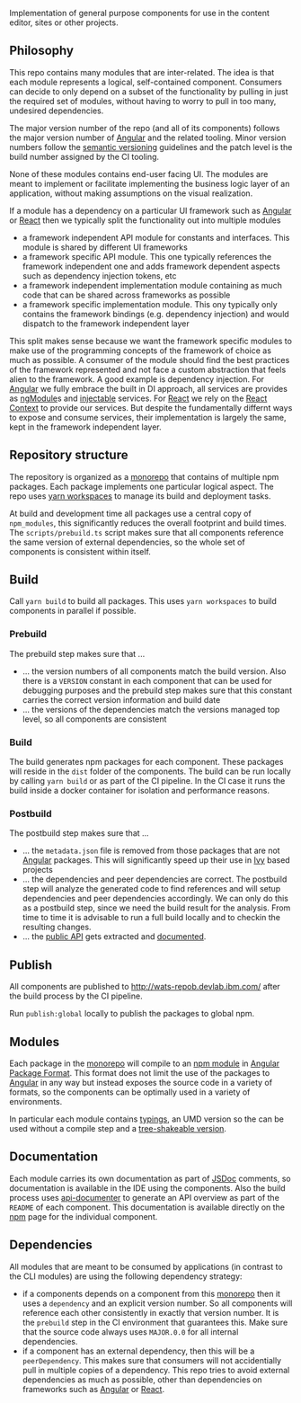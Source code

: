 Implementation of general purpose components for use in the content editor, sites or other projects.

## Philosophy

This repo contains many modules that are inter-related. The idea is that each module represents a logical, self-contained component. Consumers can decide to only depend on a subset of the functionality by pulling in just the required set of modules, without having to worry to pull in too many, undesired dependencies.

The major version number of the repo (and all of its components) follows the major version number of [Angular](https://angular.io/) and the related tooling. Minor version numbers follow the [semantic versioning](https://semver.org/) guidelines and the patch level is the build number assigned by the CI tooling.

None of these modules contains end-user facing UI. The modules are meant to implement or facilitate implementing the business logic layer of an application, without making assumptions on the visual realization.

If a module has a dependency on a particular UI framework such as [Angular](https://angular.io/) or [React](https://reactjs.org/) then we typically split the functionality out into multiple modules

- a framework independent API module for constants and interfaces. This module is shared by different UI frameworks
- a framework specific API module. This one typically references the framework independent one and adds framework dependent aspects such as dependency injection tokens, etc
- a framework independent implementation module containing as much code that can be shared across frameworks as possible
- a framework specific implementation module. This ony typically only contains the framework bindings (e.g. dependency injection) and would dispatch to the framework independent layer

This split makes sense because we want the framework specific modules to make use of the programming concepts of the framework of choice as much as possible. A consumer of the module should find the best practices of the framework represented and not face a custom abstraction that feels alien to the framework. A good example is dependency injection. For [Angular](https://angular.io/) we fully embrace the built in DI approach, all services are provides as [ngModule](https://angular.io/guide/ngmodules)s and [injectable](https://angular.io/api/core/Injectable) services. For [React](https://reactjs.org/) we rely on the [React Context](https://reactjs.org/docs/context.html) to provide our services. But despite the fundamentally differnt ways to expose and consume services, their implementation is largely the same, kept in the framework independent layer.

## Repository structure

The repository is organized as a [monorepo](https://en.wikipedia.org/wiki/Monorepo) that contains of multiple npm packages. Each package implements one particular logical aspect. The repo uses [yarn workspaces](https://yarnpkg.com/lang/en/docs/workspaces/) to manage its build and deployment tasks.

At build and development time all packages use a central copy of `npm_modules`, this significantly reduces the overall footprint and build times. The `scripts/prebuild.ts` script makes sure that all components reference the same version of external dependencies, so the whole set of components is consistent within itself.

## Build

Call `yarn build` to build all packages. This uses `yarn workspaces` to build components in parallel if possible.

### Prebuild

The prebuild step makes sure that ...

- ... the version numbers of all components match the build version. Also there is a `VERSION` constant in each component that can be used for debugging purposes and the prebuild step makes sure that this constant carries the correct version information and build date
- ... the versions of the dependencies match the versions managed top level, so all components are consistent

### Build

The build generates npm packages for each component. These packages will reside in the `dist` folder of the components. The build can be run locally by calling `yarn build` or as part of the CI pipeline. In the CI case it runs the build inside a docker container for isolation and performance reasons.

### Postbuild

The postbuild step makes sure that ...

- ... the `metadata.json` file is removed from those packages that are not [Angular](https://angular.io/) packages. This will significantly speed up their use in [Ivy](https://angular.io/guide/ivy) based projects
- ... the dependencies and peer dependencies are correct. The postbuild step will analyze the generated code to find references and will setup dependencies and peer dependencies accordingly. We can only do this as a postbuild step, since we need the build result for the analysis. From time to time it is advisable to run a full build locally and to checkin the resulting changes.
- ... the [public API](https://www.npmjs.com/package/@microsoft/api-extractor) gets extracted and [documented](https://www.npmjs.com/package/@microsoft/api-documenter).

## Publish

All components are published to http://wats-repob.devlab.ibm.com/ after the build process by the CI pipeline.

Run `publish:global` locally to publish the packages to global npm.

## Modules

Each package in the [monorepo](https://en.wikipedia.org/wiki/Monorepo) will compile to an [npm module](https://docs.npmjs.com/about-packages-and-modules) in [Angular Package Format](https://goo.gl/jB3GVv). This format does not limit the use of the packages to [Angular](https://angular.io/) in any way but instead exposes the source code in a variety of formats, so the components can be optimally used in a variety of environments.

In particular each module contains [typings](https://www.typescriptlang.org/docs/handbook/declaration-files/publishing.html), an UMD version so the can be used without a compile step and a [tree-shakeable version](https://github.com/nodejs/node-eps/blob/4217dca299d89c8c18ac44c878b5fe9581974ef3/002-es6-modules.md#51-determining-if-source-is-an-es-module).

## Documentation

Each module carries its own documentation as part of [JSDoc](https://api-extractor.com/pages/setup/generating_docs/) comments, so documentation is available in the IDE using the components. Also the build process uses [api-documenter](https://www.npmjs.com/package/@microsoft/api-documenter) to generate an API overview as part of the `README` of each component. This documentation is available directly on the [npm](https://www.npmjs.com/) page for the individual component.

## Dependencies

All modules that are meant to be consumed by applications (in contrast to the CLI modules) are using the following dependency strategy:

- if a components depends on a component from this [monorepo](https://en.wikipedia.org/wiki/Monorepo) then it uses a `dependency` and an explicit version number. So all components will reference each other consistently in exactly that version number. It is the `prebuild` step in the CI environment that guarantees this. Make sure that the source code always uses `MAJOR.0.0` for all internal dependencies.
- if a component has an external dependency, then this will be a `peerDependency`. This makes sure that consumers will not accidentially pull in multiple copies of a dependency. This repo tries to avoid external dependencies as much as possible, other than dependencies on frameworks such as [Angular](https://angular.io/) or [React](https://reactjs.org/).
